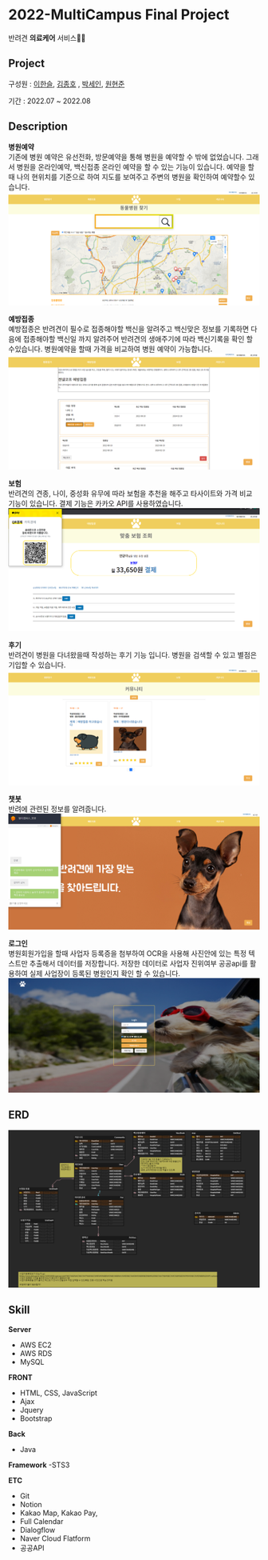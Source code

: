 # 2022-MultiCampus Final Project

반려견  **의료케어** 서비스🐶🐱

## Project
구성원 :  [이한슬](https://github.com/YiHanSeul ), [김종호](https://github.com/Jdankk) , [박세인](https://github.com/sein18), [원현준](https://github.com/HyunJun123456)  

기간 :  2022.07 ~ 2022.08

## Description
**병원예약**  
기존에 병원 예약은 유선전화, 방문예약을 통해 병원을 예약할 수 밖에 없었습니다.
그래서 병원을 온라인예약, 백신접종 온라인 예약을 할 수 있는 기능이 있습니다.
예약을 할때 나의 현위치를 기준으로 하여 지도를 보여주고 주변의 병원을 확인하여 예약할수 있습니다.
![병원예약](https://github.com/sein18/final_project/blob/4ec9f53e6cfa69d5a5a08f9a1ee0018301062d7a/%ED%99%94%EB%A9%B4%EC%82%AC%EC%A7%84/%ED%99%94%EB%A9%B4%20%EC%BA%A1%EC%B2%98%202022-08-19%20173038.png "병원 예약 지도")

**예방접종**  
예방접종은 반려견이 필수로 접종해야할 백신을 알려주고 백신맞은 정보를 기록하면 
다음에 접종해야할 백신일 까지 알려주어 반려견의 생애주기에 따라 백신기록을 확인 할 수있습니다.
병원예약을 할때 가격을 비교하여 병원 예약이 가능합니다.
![예방접종](https://github.com/sein18/final_project/blob/4ec9f53e6cfa69d5a5a08f9a1ee0018301062d7a/%ED%99%94%EB%A9%B4%EC%82%AC%EC%A7%84/%ED%99%94%EB%A9%B4%20%EC%BA%A1%EC%B2%98%202022-08-19%20174755.png "백신예방접종")

**보험**  
반려견의 견종, 나이, 중성화 유무에 따라 보험을 추천을 해주고 타사이트와 가격 비교 기능이 있습니다.
결제 기능은 카카오 API를 사용하였습니다.
![보험](https://github.com/sein18/final_project/blob/4ec9f53e6cfa69d5a5a08f9a1ee0018301062d7a/%ED%99%94%EB%A9%B4%EC%82%AC%EC%A7%84/%ED%99%94%EB%A9%B4%20%EC%BA%A1%EC%B2%98%202022-08-19%20174125.png "보험 추천기능")

**후기**  
반려견이 병원을 다녀왔을때 작성하는 후기 기능 입니다.
병원을 검색할 수 있고 별점은 기입할 수 있습니다.
![커뮤니티](https://github.com/sein18/final_project/blob/4ec9f53e6cfa69d5a5a08f9a1ee0018301062d7a/%ED%99%94%EB%A9%B4%EC%82%AC%EC%A7%84/%ED%99%94%EB%A9%B4%20%EC%BA%A1%EC%B2%98%202022-08-19%20173414.png "병원 후기")

**챗봇**  
반려에 관련된 정보를 알려줍니다.
![챗봇](https://github.com/sein18/final_project/blob/4ec9f53e6cfa69d5a5a08f9a1ee0018301062d7a/%ED%99%94%EB%A9%B4%EC%82%AC%EC%A7%84/%ED%99%94%EB%A9%B4%20%EC%BA%A1%EC%B2%98%202022-08-19%20174548.png "챗봇")

**로그인**  
병원회원가입을 할때 사업자 등록증을 첨부하여 OCR을 사용해 사진안에 있는 특정 텍스트만 추출해서
데이터를 저장합니다. 저장한 데이터로 사업자 진위여부 공공api를 활용하여 실제 사업장이 등록된 병원인지
확인 할 수 있습니다.
![로그인](https://github.com/sein18/final_project/blob/4ec9f53e6cfa69d5a5a08f9a1ee0018301062d7a/%ED%99%94%EB%A9%B4%EC%82%AC%EC%A7%84/%ED%99%94%EB%A9%B4%20%EC%BA%A1%EC%B2%98%202022-08-19%20174418.png "로그인")


## ERD
![ERD](https://github.com/sein18/final_project/blob/4ec9f53e6cfa69d5a5a08f9a1ee0018301062d7a/%EB%B0%9C%ED%91%9C%EC%9E%90%EB%A3%8C/ERD.png)


## Skill
**Server**
- AWS EC2
- AWS RDS
- MySQL

**FRONT**
- HTML, CSS, JavaScript
- Ajax
- Jquery
- Bootstrap

**Back**
- Java

**Framework**
-STS3

**ETC**
- Git
- Notion
- Kakao Map, Kakao Pay, 
- Full Calendar
- Dialogflow
- Naver Cloud Flatform
- 공공API

